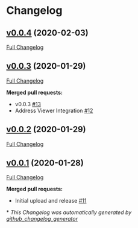 # Changelog

## [v0.0.4](https://github.com/TokenUnion/union-marketplace-icf-grant/tree/v0.0.4) (2020-02-03)

[Full Changelog](https://github.com/TokenUnion/union-marketplace-icf-grant/compare/v0.0.3...v0.0.4)

## [v0.0.3](https://github.com/TokenUnion/union-marketplace-icf-grant/tree/v0.0.3) (2020-01-29)

[Full Changelog](https://github.com/TokenUnion/union-marketplace-icf-grant/compare/v0.0.2...v0.0.3)

**Merged pull requests:**

- v0.0.3 [\#13](https://github.com/TokenUnion/union-marketplace-icf-grant/pull/13)
- Address Viewer Integration [\#12](https://github.com/TokenUnion/union-marketplace-icf-grant/pull/12)

## [v0.0.2](https://github.com/TokenUnion/union-marketplace-icf-grant/tree/v0.0.2) (2020-01-29)

[Full Changelog](https://github.com/TokenUnion/union-marketplace-icf-grant/compare/v0.0.1...v0.0.2)

## [v0.0.1](https://github.com/TokenUnion/union-marketplace-icf-grant/tree/v0.0.1) (2020-01-28)

[Full Changelog](https://github.com/TokenUnion/union-marketplace-icf-grant/compare/614e2626e93defc34edd51ad1c95db01c57d016f...v0.0.1)

**Merged pull requests:**

- Initial upload and release [\#11](https://github.com/TokenUnion/union-marketplace-icf-grant/pull/11)

\* *This Changelog was automatically generated by [github_changelog_generator](https://github.com/github-changelog-generator/github-changelog-generator)*
